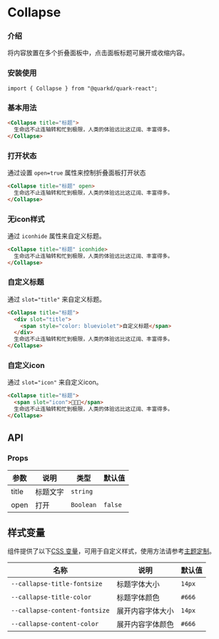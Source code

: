 # Collapse

### 介绍

将内容放置在多个折叠面板中，点击面板标题可展开或收缩内容。

### 安装使用

```tsx
import { Collapse } from "@quarkd/quark-react";
```

### 基本用法

```html
<Collapse title="标题">
  生命远不止连轴转和忙到极限，人类的体验远比这辽阔、丰富得多。
</Collapse>
```

### 打开状态

通过设置 `open=true` 属性来控制折叠面板打开状态

```html
<Collapse title="标题" open>
  生命远不止连轴转和忙到极限，人类的体验远比这辽阔、丰富得多。
</Collapse>
```

### 无icon样式

通过 `iconhide` 属性来自定义标题。

```html
<Collapse title="标题" iconhide>
  生命远不止连轴转和忙到极限，人类的体验远比这辽阔、丰富得多。
</Collapse>
```

### 自定义标题

通过 `slot="title"` 来自定义标题。

```html
<Collapse title="标题">
  <div slot="title">
    <span style="color: blueviolet">自定义标题</span>
  </div>
  生命远不止连轴转和忙到极限，人类的体验远比这辽阔、丰富得多。
</Collapse>
```

### 自定义icon

通过 `slot="icon"` 来自定义icon。

```html
<Collapse title="标题">
  <span slot="icon">🎉🎉🎉</span>
  生命远不止连轴转和忙到极限，人类的体验远比这辽阔、丰富得多。
</Collapse>
```


## API

### Props

| 参数               | 说明             | 类型                                      | 默认值    |
| ------------------ | ---------------- | ----------------------------------------- | --------- |
| title              | 标题文字         | `string`                                  |           |
| open               | 打开            | `Boolean`                                |   `false` |

## 样式变量

组件提供了以下[CSS 变量](https://developer.mozilla.org/zh-CN/docs/Web/CSS/Using_CSS_custom_properties)，可用于自定义样式，使用方法请参考[主题定制](#/zh-CN/guide/theme)。

| 名称                       | 说明             | 默认值                            |
| -------------------------- | ---------------- | --------------------------------- |
| `--callapse-title-fontsize`   | 标题字体大小     | `14px`                            |
| `--callapse-title-color`      | 标题字体颜色     | `#666`                            |
| `--callapse-content-fontsize`   | 展开内容字体大小     | `14px`                            |
| `--callapse-content-color`      | 展开内容字体颜色     | `#666`                            |